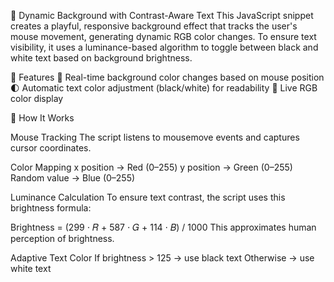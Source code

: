 🎨 Dynamic Background with Contrast-Aware Text
This JavaScript snippet creates a playful, responsive background effect that tracks the user's mouse movement, 
generating dynamic RGB color changes. To ensure text visibility, it uses a luminance-based algorithm to toggle 
between black and white text based on background brightness.

🚀 Features
🎯 Real-time background color changes based on mouse position
🌓 Automatic text color adjustment (black/white) for readability
💬 Live RGB color display

🔧 How It Works

Mouse Tracking 
The script listens to mousemove events and captures cursor coordinates.

Color Mapping
x position → Red (0–255)
y position → Green (0–255)
Random value → Blue (0–255)

Luminance Calculation 
To ensure text contrast, the script uses this brightness formula:

Brightness = (299 ⋅ 𝑅 + 587 ⋅ 𝐺 + 114 ⋅ 𝐵) / 1000
This approximates human perception of brightness.

Adaptive Text Color 
If brightness > 125 → use black text Otherwise → use white text

